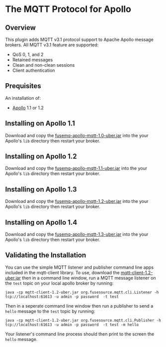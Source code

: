 # The MQTT Protocol for Apollo

## Overview

This plugin adds MQTT v3.1 protocol support to Apache Apollo message brokers.
All MQTT v3.1 feature are supported:

* QoS 0, 1, and 2
* Retained messages
* Clean and non-clean sessions
* Client authentication

## Prequisites

An installation of:

  * [Apollo](http://activemq.apache.org/apollo) 1.1 or 1.2

[snapshot_jar]: http://repo.fusesource.com/nexus/service/local/artifact/maven/redirect?r=snapshots&g=org.fusesource.fuse-extra&a=fusemq-apollo-mqtt&v=99-master-SNAPSHOT&c=uber

## Installing on Apollo 1.1

Download and copy the [fusemq-apollo-mqtt-1.0-uber.jar][release_1.0_jar] into 
the your Apollo's `lib` directory then restart your broker.

[release_1.0_jar]: http://repo.fusesource.com/nexus/content/repositories/public/org/fusesource/fuse-extra/fusemq-apollo-mqtt/1.0/fusemq-apollo-mqtt-1.0-uber.jar

## Installing on Apollo 1.2

Download and copy the [fusemq-apollo-mqtt-1.1-uber.jar][release_1.1_jar] into 
the your Apollo's `lib` directory then restart your broker.

[release_1.1_jar]: http://repo.fusesource.com/nexus/content/repositories/public/org/fusesource/fuse-extra/fusemq-apollo-mqtt/1.1/fusemq-apollo-mqtt-1.1-uber.jar

## Installing on Apollo 1.3

Download and copy the [fusemq-apollo-mqtt-1.2-uber.jar][release_1.2_jar] into 
the your Apollo's `lib` directory then restart your broker.

[release_1.2_jar]: http://repo.fusesource.com/nexus/content/repositories/public/org/fusesource/fuse-extra/fusemq-apollo-mqtt/1.2/fusemq-apollo-mqtt-1.2-uber.jar

## Installing on Apollo 1.4

Download and copy the [fusemq-apollo-mqtt-1.3-uber.jar][release_1.3_jar] into 
the your Apollo's `lib` directory then restart your broker.

[release_1.3_jar]: http://repo.fusesource.com/nexus/content/repositories/public/org/fusesource/fuse-extra/fusemq-apollo-mqtt/1.3/fusemq-apollo-mqtt-1.3-uber.jar

## Validating the Installation

You can use the simple MQTT listener and publisher command line apps included 
in the mqtt-client library.  To use, download the 
[mqtt-client-1.2-uber.jar][client_release_jar] then in a command line 
window, run a MQTT message listener on the `test` topic on your local apollo broker
by running:

	java -cp mqtt-client-1.2-uber.jar org.fusesource.mqtt.cli.Listener -h tcp://localhost:61613 -u admin -p password  -t test

Then in a seperate command line window then run a publisher to send a `hello` message
to the `test` topic by running:

	java -cp mqtt-client-1.2-uber.jar org.fusesource.mqtt.cli.Publisher -h tcp://localhost:61613 -u admin -p password  -t test -m hello

Your listener's command line process should then print to the screen the `hello` message.

[client_release_jar]: http://repo.fusesource.com/nexus/content/repositories/public/org/fusesource/mqtt-client/mqtt-client/1.2/mqtt-client-1.2-uber.jar
